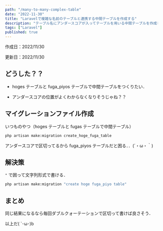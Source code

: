 ```yaml
---
path: "/many-to-many-complex-table"
date: "2022-11-30"
title: "Laravelで複雑な名前のテーブルと連携する中間テーブルを作成する"
description: "テーブル名にアンダースコアが入ってテーブルを用いる中間テーブルを作成しようとしてハマったのでメモ．"
tags: ["Laravel"]
published: true
---
```


作成日：2022/11/30

更新日：2022/11/30

## どうした？？

- hoges テーブルと fuga_piyos テーブルで中間テーブルをつくりたい．

- アンダースコアの位置がよくわからなくなりそうじゃね？？

## マイグレーションファイル作成

いつものやつ（hoges テーブルと fugas テーブルで中間テーブル）

```bash
php artisan make:migration create_hoge_fuga_table
```

アンダースコアで区切ってるから fuga_piyos テーブルだと困る．．(´・ω・｀)

## 解決策

`"` で囲って文字列形式で書ける．

```bash
php artisan make:migration "create hoge fuga_piyo table"
```

## まとめ

同じ結果になるなら毎回ダブルクォーテーションで区切って書けば良さそう．

以上だ( `･ω･)b
